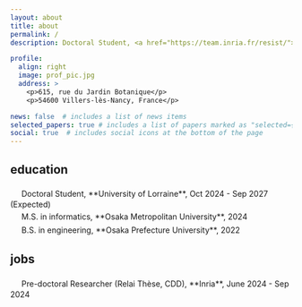 ```yaml
---
layout: about
title: about
permalink: /
description: Doctoral Student, <a href="https://team.inria.fr/resist/">RESIST Team</a>

profile:
  align: right
  image: prof_pic.jpg
  address: >
    <p>615, rue du Jardin Botanique</p>
    <p>54600 Villers-lès-Nancy, France</p>

news: false  # includes a list of news items
selected_papers: true # includes a list of papers marked as "selected={true}"
social: true  # includes social icons at the bottom of the page
---
```


<h2>education</h2>
<i class="fas fa-graduation-cap" style="font-size: 20px; padding:10px;"></i> Doctoral Student, **University of Lorraine**, Oct 2024 - Sep 2027 (Expected)
<br>
<i class="fas fa-graduation-cap" style="font-size: 20px; padding:10px;"></i> M.S. in informatics, **Osaka Metropolitan University**, 2024
<br>
<i class="fas fa-graduation-cap" style="font-size: 20px; padding:10px;"></i> B.S. in engineering, **Osaka Prefecture University**, 2022


<h2>jobs</h2>
<i class="fas fa-briefcase" style="font-size: 20px; padding:10px;"></i> Pre-doctoral Researcher (Relai Thèse, CDD), **Inria**, June 2024 - Sep 2024
